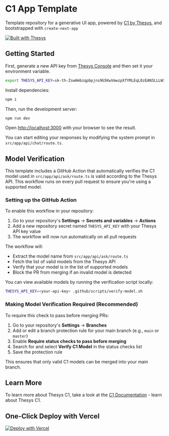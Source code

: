 # C1 App Template

Template repository for a generative UI app, powered by [C1 by Thesys](https://thesys.dev), and bootstrapped with `create-next-app`

[![Built with Thesys](https://thesys.dev/built-with-thesys-badge.svg)](https://thesys.dev)

## Getting Started

First, generate a new API key from [Thesys Console](https://chat.thesys.dev/console/keys) and then set it your environment variable.

```bash
export THESYS_API_KEY=sk-th-ZswHmbzqpbpjns9G5KwVmwzpXfYMLEqL0zEAN3LLLWXUqM16hXYLnZE2Ww2t9ldVprPxvsoWBjP9D7CqXEB3BaLde9OtDCF3XjpS
```

Install dependencies:

```bash
npm i
```

Then, run the development server:

```bash
npm run dev
```

Open [http://localhost:3000](http://localhost:3000) with your browser to see the result.

You can start editing your responses by modifying the system prompt in `src/app/api/chat/route.ts`.

## Model Verification

This template includes a GitHub Action that automatically verifies the C1 model used in `src/app/api/ask/route.ts` is valid according to the Thesys API. This workflow runs on every pull request to ensure you're using a supported model.

### Setting up the GitHub Action

To enable this workflow in your repository:

1. Go to your repository's **Settings** → **Secrets and variables** → **Actions**
2. Add a new repository secret named `THESYS_API_KEY` with your Thesys API key value
3. The workflow will now run automatically on all pull requests

The workflow will:
- Extract the model name from `src/app/api/ask/route.ts`
- Fetch the list of valid models from the Thesys API
- Verify that your model is in the list of supported models
- Block the PR from merging if an invalid model is detected

You can view available models by running the verification script locally:

```bash
THESYS_API_KEY=<your-api-key> .github/scripts/verify-model.sh
```

### Making Model Verification Required (Recommended)

To require this check to pass before merging PRs:

1. Go to your repository's **Settings** → **Branches**
2. Add or edit a branch protection rule for your main branch (e.g., `main` or `master`)
3. Enable **Require status checks to pass before merging**
4. Search for and select **Verify C1 Model** in the status checks list
5. Save the protection rule

This ensures that only valid C1 models can be merged into your main branch.

## Learn More

To learn more about Thesys C1, take a look at the [C1 Documentation](https://docs.thesys.dev) - learn about Thesys C1.

## One-Click Deploy with Vercel

[![Deploy with Vercel](https://vercel.com/button)](https://vercel.com/new/clone?repository-url=https%3A%2F%2Fgithub.com%2Fthesysdev%2Ftemplate-c1-component-next&env=THESYS_API_KEY&envDescription=Thesys%20Generative%20UI%20API%20key%20can%20be%20found%20in%20the%20Thesys%20console&envLink=https%3A%2F%2Fchat.thesys.dev%2Fconsole%2Fkeys&demo-title=C1%20Generative%20UI%20API&demo-description=C1%20Generative%20UI%20API%20by%20Thesys%20is%20designed%20to%20create%20dynamic%20and%20intelligent%20user%20interfaces.%20It%20leverages%20large%20language%20models%20(LLMs)%20to%20generate%20UI%20components%20in%20real-time%2C%20adapting%20to%20user%20input%20and%20context.%20Developers%20can%20integrate%20C1%20into%20their%20applications%20to%20enhance%20user%20engagement%20with%20visually%20rich%20and%20responsive%20interfaces.&demo-url=https%3A%2F%2Fchat.thesys.dev&demo-image=https%3A%2F%2Fgithub.com%2FCharlesCreativeContent%2FmyImages%2Fblob%2Fmain%2Fimages%2FC1Hero.png%3Fraw%3Dtrue)
